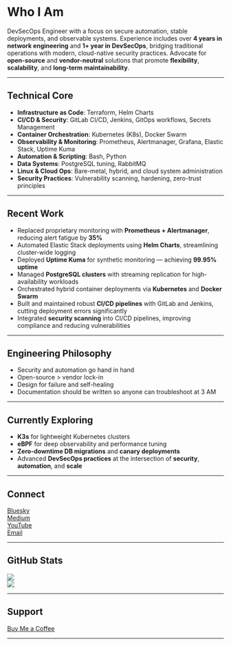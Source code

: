 # Who I Am

DevSecOps Engineer with a focus on secure automation, stable deployments, and observable systems. Experience includes over **4 years in network engineering** and **1+ year in DevSecOps**, bridging traditional operations with modern, cloud-native security practices. Advocate for **open-source** and **vendor-neutral** solutions that promote **flexibility**, **scalability**, and **long-term maintainability**.

---

## Technical Core

- **Infrastructure as Code**: Terraform, Helm Charts  
- **CI/CD & Security**: GitLab CI/CD, Jenkins, GitOps workflows, Secrets Management  
- **Container Orchestration**: Kubernetes (K8s), Docker Swarm  
- **Observability & Monitoring**: Prometheus, Alertmanager, Grafana, Elastic Stack, Uptime Kuma  
- **Automation & Scripting**: Bash, Python  
- **Data Systems**: PostgreSQL tuning, RabbitMQ  
- **Linux & Cloud Ops**: Bare-metal, hybrid, and cloud system administration  
- **Security Practices**: Vulnerability scanning, hardening, zero-trust principles  

---

## Recent Work

- Replaced proprietary monitoring with **Prometheus + Alertmanager**, reducing alert fatigue by **35%**  
- Automated Elastic Stack deployments using **Helm Charts**, streamlining cluster-wide logging  
- Deployed **Uptime Kuma** for synthetic monitoring — achieving **99.95% uptime**  
- Managed **PostgreSQL clusters** with streaming replication for high-availability workloads  
- Orchestrated hybrid container deployments via **Kubernetes** and **Docker Swarm**  
- Built and maintained robust **CI/CD pipelines** with GitLab and Jenkins, cutting deployment errors significantly  
- Integrated **security scanning** into CI/CD pipelines, improving compliance and reducing vulnerabilities  

---

## Engineering Philosophy

- Security and automation go hand in hand  
- Open-source > vendor lock-in  
- Design for failure and self-healing  
- Documentation should be written so anyone can troubleshoot at 3 AM  

---

## Currently Exploring

- **K3s** for lightweight Kubernetes clusters  
- **eBPF** for deep observability and performance tuning  
- **Zero-downtime DB migrations** and **canary deployments**  
- Advanced **DevSecOps practices** at the intersection of **security**, **automation**, and **scale**  

---

## Connect

[Bluesky](https://bsky.app/profile/gyinae)  
[Medium](https://medium.com/@dev.gyinae)  
[YouTube](https://youtube.com/@gyinae)  
[Email](mailto:dev.gyinae@gmail.com)  

---

## GitHub Stats

![](https://nirzak-streak-stats.vercel.app/?user=Dev-Gyinae&theme=midnight-purple&hide_border=false)  
![](https://github-readme-stats.vercel.app/api/top-langs/?username=Dev-Gyinae&theme=midnight-purple&hide_border=false&include_all_commits=true&count_private=true&layout=compact)  

---

## Support

[Buy Me a Coffee](https://buymeacoffee.com/gyinae)  

---

<!-- Crafted with GPRM ( https://gprm.itsvg.in ) -->
